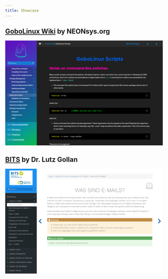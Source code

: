 ```yaml
---
title: Showcase
---
```


## [GoboLinux Wiki](https://wiki.gobolinux.org/) by NEONsys.org

![GoboLinux image](images/gobolinux.png?width=60pc&classes=shadow)
## [BITS](https://bits-training.de/training/) by Dr. Lutz Gollan

![BITS image](images/bits-train.png?width=60pc&classes=shadow)
